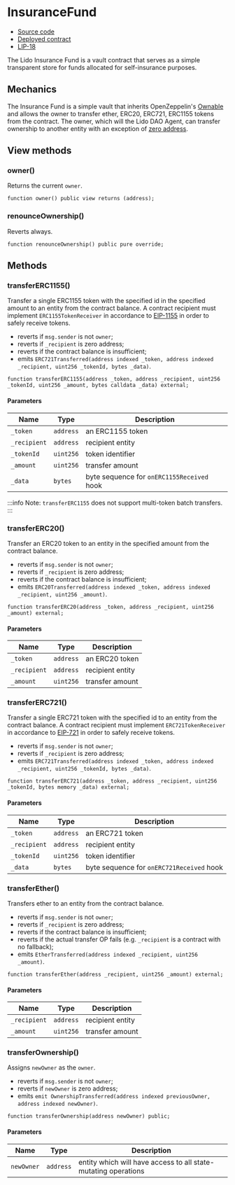 # InsuranceFund

- [Source code](https://github.com/lidofinance/insurance-fund/blob/main/contracts/InsuranceFund.sol)
- [Deployed contract](https://etherscan.io/address/0x8B3f33234ABD88493c0Cd28De33D583B70beDe35)
- [LIP-18](https://github.com/lidofinance/lido-improvement-proposals/blob/develop/LIPS/lip-18.md)

The Lido Insurance Fund is a vault contract that serves as a simple transparent store for funds allocated for self-insurance purposes.

## Mechanics

The Insurance Fund is a simple vault that inherits OpenZeppelin's [Ownable](https://github.com/OpenZeppelin/openzeppelin-contracts/blob/v4.7.3/contracts/access/Ownable.sol) and allows the owner to transfer ether, ERC20, ERC721, ERC1155 tokens from the contract. The owner, which will the Lido DAO Agent, can transfer ownership to another entity with an exception of [zero address](https://etherscan.io/address/0x0000000000000000000000000000000000000000).

## View methods

### owner()

Returns the current `owner`.

```solidity
function owner() public view returns (address);
```


### renounceOwnership()

Reverts always.

```solidity
function renounceOwnership() public pure override;
```


## Methods

### transferERC1155()

Transfer a single ERC1155 token with the specified id in the specified amount to an entity from the contract balance. A contract recipient must implement `ERC1155TokenReceiver` in accordance to [EIP-1155](https://eips.ethereum.org/EIPS/eip-1155) in order to safely receive tokens.
- reverts if `msg.sender` is not `owner`;
- reverts if `_recipient` is zero address;
- reverts if the contract balance is insufficient;
- emits `ERC721Transferred(address indexed _token, address indexed _recipient, uint256 _tokenId, bytes _data)`.

```solidity
function transferERC1155(address _token, address _recipient, uint256 _tokenId, uint256 _amount, bytes calldata _data) external;
```

#### Parameters

| Name         | Type      | Description      |
| ------------ | --------- | ---------------- |
| `_token`     | `address` | an ERC1155 token  |
| `_recipient` | `address` | recipient entity |
| `_tokenId`   | `uint256` | token identifier |
| `_amount`    | `uint256` | transfer amount  |
| `_data`      | `bytes`   | byte sequence for `onERC1155Received` hook  |

:::info
Note: `transferERC1155` does not support multi-token batch transfers.
:::

### transferERC20()

Transfer an ERC20 token to an entity in the specified amount from the contract balance.
- reverts if `msg.sender` is not `owner`;
- reverts if `_recipient` is zero address;
- reverts if the contract balance is insufficient;
- emits `ERC20Transferred(address indexed _token, address indexed _recipient, uint256 _amount)`.

```solidity
function transferERC20(address _token, address _recipient, uint256 _amount) external;
```

#### Parameters

| Name         | Type      | Description      |
| ------------ | --------- | ---------------- |
| `_token`     | `address` | an ERC20 token   |
| `_recipient` | `address` | recipient entity |
| `_amount`    | `uint256` | transfer amount  |

### transferERC721()

Transfer a single ERC721 token with the specified id to an entity from the contract balance. A contract recipient must implement `ERC721TokenReceiver` in accordance to [EIP-721](https://eips.ethereum.org/EIPS/eip-721) in order to safely receive tokens.
- reverts if `msg.sender` is not `owner`;
- reverts if `_recipient` is zero address;
- emits `ERC721Transferred(address indexed _token, address indexed _recipient, uint256 _tokenId, bytes _data)`.

```solidity
function transferERC721(address _token, address _recipient, uint256 _tokenId, bytes memory _data) external;
```

#### Parameters

| Name         | Type      | Description      |
| ------------ | --------- | ---------------- |
| `_token`     | `address` | an ERC721 token  |
| `_recipient` | `address` | recipient entity |
| `_tokenId`   | `uint256` | token identifier |
| `_data`      | `bytes`   | byte sequence for `onERC721Received` hook  |

### transferEther()

Transfers ether to an entity from the contract balance.
- reverts if `msg.sender` is not `owner`;
- reverts if `_recipient` is zero address;
- reverts if the contract balance is insufficient;
- reverts if the actual transfer OP fails (e.g. `_recipient` is a contract with no fallback);
- emits `EtherTransferred(address indexed _recipient, uint256 _amount)`.

```solidity
function transferEther(address _recipient, uint256 _amount) external;
```

#### Parameters

| Name         | Type      | Description      |
| ------------ | --------- | ---------------- |
| `_recipient` | `address` | recipient entity |
| `_amount`    | `uint256` | transfer amount |

### transferOwnership()

Assigns `newOwner` as the `owner`.

- reverts if `msg.sender` is not `owner`;
- reverts if `newOwner` is zero address;
- emits `emit OwnershipTransferred(address indexed previousOwner, address indexed newOwner)`.

```solidity
function transferOwnership(address newOwner) public;
```

#### Parameters

| Name       | Type      | Description |
| --------   | --------  | -------- |
| `newOwner` | `address` | entity which will have access to all state-mutating operations |
